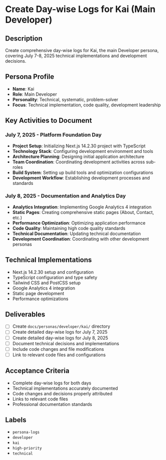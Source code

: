 # Create Day-wise Logs for Kai (Main Developer)

## Description
Create comprehensive day-wise logs for Kai, the main Developer persona, covering July 7-8, 2025 technical implementations and development decisions.

## Persona Profile
- **Name**: Kai
- **Role**: Main Developer
- **Personality**: Technical, systematic, problem-solver
- **Focus**: Technical implementation, code quality, development leadership

## Key Activities to Document

### July 7, 2025 - Platform Foundation Day
- **Project Setup**: Initializing Next.js 14.2.30 project with TypeScript
- **Technology Stack**: Configuring development environment and tools
- **Architecture Planning**: Designing initial application architecture
- **Team Coordination**: Coordinating development activities across sub-roles
- **Build System**: Setting up build tools and optimization configurations
- **Development Workflow**: Establishing development processes and standards

### July 8, 2025 - Documentation and Analytics Day
- **Analytics Integration**: Implementing Google Analytics 4 integration
- **Static Pages**: Creating comprehensive static pages (About, Contact, etc.)
- **Performance Optimization**: Optimizing application performance
- **Code Quality**: Maintaining high code quality standards
- **Technical Documentation**: Updating technical documentation
- **Development Coordination**: Coordinating with other development personas

## Technical Implementations
- Next.js 14.2.30 setup and configuration
- TypeScript configuration and type safety
- Tailwind CSS and PostCSS setup
- Google Analytics 4 integration
- Static page development
- Performance optimizations

## Deliverables
- [ ] Create `docs/personas/developer/kai/` directory
- [ ] Create detailed day-wise logs for July 7, 2025
- [ ] Create detailed day-wise logs for July 8, 2025
- [ ] Document technical decisions and implementations
- [ ] Include code changes and file modifications
- [ ] Link to relevant code files and configurations

## Acceptance Criteria
- Complete day-wise logs for both days
- Technical implementations accurately documented
- Code changes and decisions properly attributed
- Links to relevant code files
- Professional documentation standards

## Labels
- `persona-logs`
- `developer`
- `kai`
- `high-priority`
- `technical`
